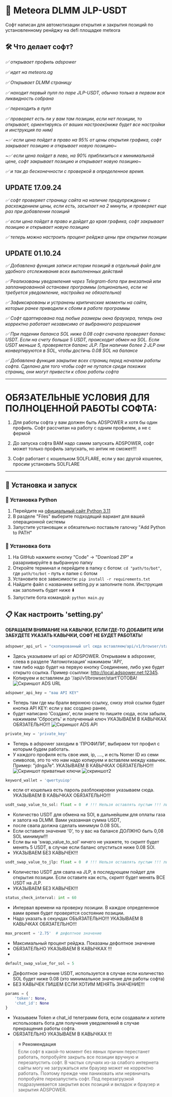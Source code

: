 # 🤖 Meteora DLMM JLP-USDT
Софт написан для автомотизации открытия и закрытия позиций по установленному ренйджу на defi площадке meteora 

## 🛠 Что делает софт?
*✅ открывает профиль adspower*

*✅ идет на meteora.ag*

*✅ Открывает DLMM страницу* 

*✅ находит первый пулл по паре JLP-USDT, обычно только в первом вся ликвидность собрана*

*✅ переходить в пулл*

*✅ проверяет есть ли у вам там позиции, если нет позиции, то открывает, ориентируясь от ваших настроек(ниже будет все настройки и инструкция по ним)*

*~✅ если цена пойдет в право на 95% от цены открытия графика, софт закрывает позицию и открывает новую позицию~*

*~✅ если цена пойдет в лево, на 90% приблизиться к минимальной цене, софт закрывает позицию и открывает новую позицию~*

*✅ и так до бесконечности с проверкой в определенное время.*

## UPDATE 17.09.24

*✅ софт проверяет страницу сайта на наличие предупреждении с расхождением цены, если есть, засыпает на 2 минуты, и проверяет еще раз при добавлении позиций*

*✅ если цена пойдет в право и дойдет до края графика, софт закрывает позицию и открывает новую позицию*

*✅ теперь можно настроить процент рейджа цены при открытии позиции*

## UPDATE 01.10.24

*✅ Добавлена функция записи истории позиций в отдельный файл для удобного отслеживания всех выполненных действий*

*✅ Реализованы уведомления через Telegram-бота при внезапной или запланированной остановке программы (опционально, если не требуется уведомление, настройка не обязательна)*

*✅ Зафиксированы и устранены критические моменты на сайте, которые ранее приводили к сбоям в работе программы*

*✅ Софт адаптирована под любые размеры окна браузера, теперь она корректно работает независимо от выбранного разрешения*

*✅ При падении баланса SOL ниже 0.08 софт сначала проверяет баланс USDT. Если на счету больше 5 USDT, происходит обмен на SOL. 
Если USDT меньше 5, проверяется баланс JLP. При наличии более 2 JLP они конвертируются в SOL, чтобы достичь 0.08 SOL на балансе*

*✅ Добавлена функция закрытие всех страниц перед началом работы софта. Сделано для того чтобы софт не путался среди похожих страниц, они могут привести к сбою работы софта*

--------------------------------------------------------------------------------------------------------------------------------------------------------------------------------------------------
# ОБЯЗАТЕЛЬНЫЕ УСЛОВИЯ ДЛЯ ПОЛНОЦЕННОЙ РАБОТЫ СОФТА:
1) Для работы софта у вам должен быть ADSPOWER и хотя бы один профиль. Софт рассчитан на работу с одним профилем, а не с фермой

2) До запуска софта ВАМ надо самим запускать ADSPOWER, софт может только профиль запускать, но антик не сможет!!!

3) Софт работает с кошельком SOLFLARE, если у вас другой кошелек, просим установить SOLFLARE

--------------------------------------------------------------------------------------------------------------------------------------------------------------------------------------------------

## 🚀 Установка и запуск
### 🐍 Установка Python
1. Перейдите на [официальный сайт Python 3.11](https://www.python.org/downloads/release/python-3119/)
2. В разделе "Files" выберите подходящий вариант для вашей операционной системы
3. Запустите установщик и обязательно поставьте галочку "Add Python to PATH"


### 🤖 Установка бота
1. На GitHub нажмите кнопку "Code" -> "Download ZIP" и разархивируйте в выбранную папку
2. Откройте терминал и перейдите в папку с ботом: `cd "path/to/bot"`, где `path/to/bot` - путь к папке с ботом
3. Установите все зависимости: `pip install -r requirements.txt`
4. Найдите файл с названием setting.py и заполните поля. Инструкция как заполнить будет ниже ⬇️
6. Запустите бота командой: `python main.py`

## 📋 Как настроить 'setting.py'
#### ОБРАЩАЕМ ВНИМАНИЕ НА КАВЫЧКИ, ЕСЛИ ГДЕ-ТО ДОБАВИТЕ ИЛИ ЗАБУДЕТЕ УКАЗАТЬ КАВЫЧКИ, СОФТ НЕ БУДЕТ РАБОТАТЬ!
```python 
adspower_api_url = "скопированный url сюда вставляем/api/v1/browser/start"
```
+ Здесь указываем url api от ADSPOWER. Открываем в adsposwer, слева в разделе 'Автомотизация' нажимаем 'API', 
+ там либо надо будет на первую кнопку Соединение, либо уже будет открыто ссылка. Пример ссыллки: http://local.adspower.net:12345.
+ Копируем и вставляем до '/api/v1/browser/start'ГОТОВА!
  ![Скриншот ADS URL]([https://github.com/Kuba199403/meteora/issues/1#issuecomment-2350105124](https://github.com/Kuba199403/meteora/blob/main/%D0%A1%D0%BD%D0%B8%D0%BC%D0%BE%D0%BA%20%D1%8D%D0%BA%D1%80%D0%B0%D0%BD%D0%B0%202024-09-13%20%D0%B2%2022.13.13.png))

``` python
adspower_api_key = "ваш API KEY"
```
+ Теперь там где мы брали верхнюю ссылку, снизу этой ссылки будет кнопка API KEY: если у вас создано ранее, 
+ будет написано 'Создано', если знаете то пишите сюда, если забыли, нажимаем 'Сбросить' и полученный ключ УКАЗЫВАЕМ В КАВЫЧКАХ ОБЯЗАТЕЛЬНО!!!
![Скриншот ADS API]([https://github.com/Kuba199403/meteora/issues/1#issue-2525631916](https://github.com/Kuba199403/meteora/blob/main/%D0%A1%D0%BD%D0%B8%D0%BC%D0%BE%D0%BA%20%D1%8D%D0%BA%D1%80%D0%B0%D0%BD%D0%B0%202024-09-13%20%D0%B2%2022.21.31.png))
``` python
private_key = 'private_key'
```
+ Теперь в adspower заходим в 'ПРОФИЛИ', выбираем тот профил с которым будем работать. 
+ У каждого профиля есть свое имя, ip, ...., и есть Nomer ID из семи символов, это то что нам надо
копируем и вставлем между кавычек. Пример: "jdnga7e". УКАЗЫВАЕМ В КАВЫЧКАХ ОБЯЗАТЕЛЬНО!!!
![Скриншот приватные ключи]([https://github.com/Kuba199403/meteora/issues/1#issuecomment-2350120339](https://github.com/Kuba199403/meteora/blob/main/%D0%A1%D0%BD%D0%B8%D0%BC%D0%BE%D0%BA%20%D1%8D%D0%BA%D1%80%D0%B0%D0%BD%D0%B0%202024-09-13%20%D0%B2%2022.31.00.png))
![скриншот2]([https://github.com/Kuba199403/meteora/issues/1#issuecomment-2350120589](https://github.com/Kuba199403/meteora/blob/main/%D0%A1%D0%BD%D0%B8%D0%BC%D0%BE%D0%BA%20%D1%8D%D0%BA%D1%80%D0%B0%D0%BD%D0%B0%202024-09-13%20%D0%B2%2022.49.52.png))
``` python
keyword_wallet = 'qwertyuiop'
```
+ если от кошелька есть пароль разблокировки указываем сюда. УКАЗЫВАЕМ В КАВЫЧКАХ ОБЯЗАТЕЛЬНО!!!

``` python
usdt_swap_value_to_sol: float = 0  # !!! Нельзя оставлять пустым !!! либо '0', либо ваше значение
```
+ Количество USDT для обмена на SOl, в дальнейшем для оплаты газа и залога на DLMM. Вами указанная сумма USDT, 
+ после свапа должна сделать минимум 0.08 SOL. 
+ Если оставите значение '0', то у вас на балансе ДОЛЖНО быть 0,08 SOL минимум!!! 
+ Если вы на 'swap_value_to_sol' ничего не укажете, то скрипт будет менять 5 USDT, в случае если баланс опуститься ниже 0.08 SOl.
+ УКАЗЫВАЕМ БЕЗ КАВЫЧЕК!!!

``` python
usdt_swap_value_to_jlp: float = 0  # !!! Нельзя оставлять пустым !!! либо '0', либо ваше значение
```
+ Количество USDT для свапа на JLP, в последующем пойдет для открытия позиции. Если оставите как есть, скрипт будет менять ВСЕ USDT на JLP. 
+ УКАЗЫВАЕМ БЕЗ КАВЫЧЕК!!!

``` python
status_check_interval: int = 60
```
+ Интервал времени на проверку позиции. В каждое определенное вами время будет проверятся состояние позиции. 
+ Надо указать в секундах ОБЬЯЗАТЕЛЬНО!!! УКАЗЫВАЕМ В КАВЫЧКАХ ОБЯЗАТЕЛЬНО!!!

``` python
max_procent = '2.75'  # дефолтное значение
```
+ Максимальный процент рейджа. Показаны дефолтное значение
+ ОБЯЗАТЕЛЬНО УКАЗЫВАЕМ В КАВЫЧКАХ !!!
+ 

```python
default_swap_value_for_sol = 5
```
+ Дефолтное значение USDT, используется в случае если количество SOL будет ниже 0.08 (это минимальное значение для работы софта)
+ БЕЗ КАВЫЧЕК ПИШЕМ ЕСЛИ ХОТИМ МЕНЯТЬ ЗНАЧЕНИЕ!!!
```python
params = {
    'token': None,
    'chat_id': None
}
```
+ Указываем Token и chat_id телеграмм бота, если создавали и хотите использовать бота для получения уведомлений в случае прекращения работы софта. 
+ ОБЯЗАТЕЛЬНО УКАЗЫВАЕМ В КАВЫЧКАХ !!!

> **⭐️ Рекомендация**<br>
> Если софт в какой-то момент без явных причин перестанет работать, попробуйте закрыть все позиции вручную и перезапустить софт. 
> В частых случаях из-за слабого интернета сайты могу не загружаться или браузер может не корректно работать. 
> Поэтому прежде чем паниковать или нервничать попробуйте перезапустить софт. Под перезагрузкой подразумевается закрытия всех позиций и вкладок и браузер и закрытия ADSPOWER. 

